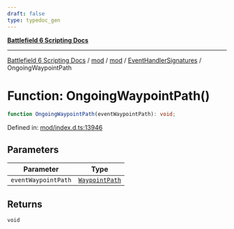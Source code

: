 ```yaml
---
draft: false
type: typedoc_gen
---
```


[**Battlefield 6 Scripting Docs**](../../../../_index.md)

***

[Battlefield 6 Scripting Docs](../../../../_index.md) / [mod](../../../_index.md) / [mod](../../_index.md) / [EventHandlerSignatures](../_index.md) / OngoingWaypointPath

# Function: OngoingWaypointPath()

```ts
function OngoingWaypointPath(eventWaypointPath): void;
```

Defined in: [mod/index.d.ts:13946](https://github.com/battlefield-portal-community/portal-docs/blob/6d87e21c5922a3efb03c634dbe98e5fe6e797672/generators/santiago/mod/index.d.ts#L13946)

## Parameters

| Parameter | Type |
| ------ | ------ |
| `eventWaypointPath` | [`WaypointPath`](../../WaypointPath/_index.md) |

## Returns

`void`
